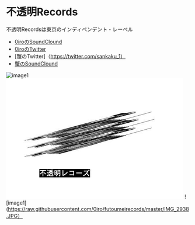 # 不透明Records
不透明Recordsは東京のインディペンデント・レーベル
- [0iroのSoundClound](https://soundcloud.com/0iro)
- [0iroのTwitter](https://twitter.com/irmtc)
- [蟹のTwitter]（https://twitter.com/sankaku_1）
- [蟹のSoundClound](https://soundcloud.com/yosioka)

![image1](https://pbs.twimg.com/media/CnFPHR0VUAADj6s.jpg)
![image1](https://raw.githubusercontent.com/0iro/0irosite/master/IMG_9190.JPG)
![image1](https://raw.githubusercontent.com/0iro/futoumeirecords/master/IMG_2938.JPG）

